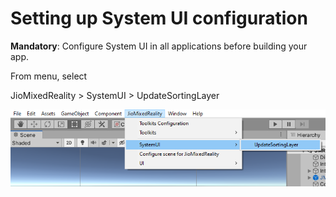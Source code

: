 # Setting up System UI configuration


&#x20;**Mandatory**: Configure System UI in all applications before building your app.

From menu, select


JioMixedReality > SystemUI > UpdateSortingLayer

![](<../.gitbook/assets/image (21).png>)
